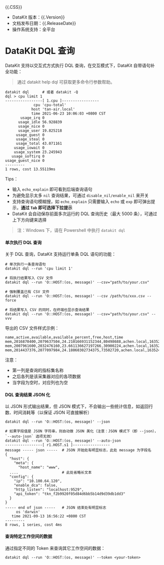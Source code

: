 {{.CSS}}

- DataKit 版本：{{.Version}}
- 文档发布日期：{{.ReleaseDate}}
- 操作系统支持：全平台

# DataKit DQL 查询

DataKit 支持以交互式方式执行 DQL 查询，在交互模式下，DataKit 自带语句补全功能：

> 通过 datakit help dql 可获取更多命令行参数帮助。

```shell
datakit dql      # 或者 datakit -Q
dql > cpu limit 1
-----------------[ 1.cpu ]-----------------
             cpu 'cpu-total'
            host 'tan-air.local'
            time 2021-06-23 10:06:03 +0800 CST
       usage_irq 0
      usage_idle 56.928839
      usage_nice 0
      usage_user 19.825218
     usage_guest 0
     usage_steal 0
     usage_total 43.071161
    usage_iowait 0
    usage_system 23.245943
   usage_softirq 0
usage_guest_nice 0
---------
1 rows, cost 13.55119ms
```

Tips：

- 输入 `echo_explain` 即可看到后端查询语句
- 为避免显示太多 `nil` 查询结果，可通过 `disable_nil/enable_nil` 来开关
- 支持查询语句模糊搜，如 `echo_explain` 只需要输入 `echo` 或 `exp` 即可弹出提示，**通过 `Tab` 即可选择下拉提示**
- DataKit 会自动保存前面多次运行的 DQL 查询历史（最大 5000 条），可通过上下方向键来选择

> 注：Windows 下，请在 Powershell 中执行 `datakit dql`

#### 单次执行 DQL 查询

关于 DQL 查询，DataKit 支持运行单条 DQL 语句的功能：

```shell
# 单次执行一条查询语句
datakit dql --run 'cpu limit 1'

# 将执行结果写入 CSV 文件
datakit dql --run 'O::HOST:(os, message)' --csv="path/to/your.csv"

# 强制覆盖已有 CSV 文件
datakit dql --run 'O::HOST:(os, message)' --csv /path/to/xxx.csv --force

# 将结果写入 CSV 的同时，在终端也显示查询结果
datakit dql --run 'O::HOST:(os, message)' --csv="path/to/your.csv" --vvv
```

导出的 CSV 文件样式示例：

```shell
name,active,available,available_percent,free,host,time
mem,2016870400,2079637504,24.210166931152344,80498688,achen.local,1635242524385
mem,2007961600,2032476160,23.661136627197266,30900224,achen.local,1635242534385
mem,2014437376,2077097984,24.18060302734375,73502720,achen.local,1635242544382
```

注意：

- 第一列是查询的指标集名称
- 之后各列是该采集器对应的各项数据
- 当字段为空时，对应列也为空

#### DQL 查询结果 JSON 化

以 JSON 形式输出结果，但 JSON 模式下，不会输出一些统计信息，如返回行数、时间消耗等（以保证 JSON 可直接解析）

```shell
datakit dql --run 'O::HOST:(os, message)' --json

# 如果字段值是 JSON 字符串，则自动做 JSON 美化（注意：JSON 模式下（即 --json），`--auto-json` 选项无效）
datakit dql --run 'O::HOST:(os, message)' --auto-json
-----------------[ r1.HOST.s1 ]-----------------
message ----- json -----  # JSON 开始处有明显标志，此处 message 为字段名
{
  "host": {
    "meta": {
      "host_name": "www",
  ....                    # 此处省略长文本
  "config": {
    "ip": "10.100.64.120",
    "enable_dca": false,
    "http_listen": "localhost:9529",
    "api_token": "tkn_f2b9920f05d84d6bb5b14d9d39db1dd3"
  }
}
----- end of json -----   # JSON 结束处有明显标志
     os 'darwin'
   time 2021-09-13 16:56:22 +0800 CST
---------
8 rows, 1 series, cost 4ms
```

#### 查询特定工作空间的数据

通过指定不同的 Token 来查询其它工作空间的数据：

```shell
datakit dql --run 'O::HOST:(os, message)' --token <your-token>
```
